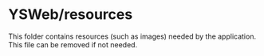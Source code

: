 # YSWeb/resources

This folder contains resources (such as images) needed by the application. This file can
be removed if not needed.
